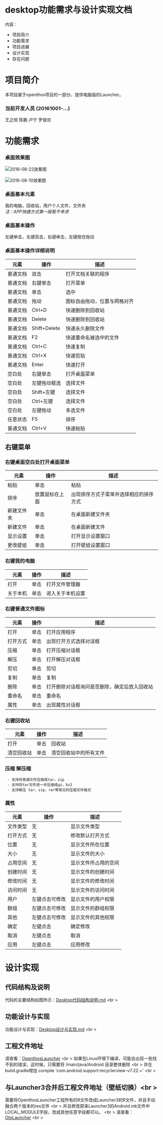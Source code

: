 # desktop功能需求与设计实现文档
内容：

- 项目简介
- 功能需求
- 项目进展
- 设计实现
- 存在问题


# 项目简介
本项目属于openthos项目的一部分，提供电脑版的Launcher。

### 当前开发人员 (20161001-…)
王之旭 陈鹏 卢宁 罗俊欢

# 功能需求
### 桌面效果图
![2016-08-22效果图](image/Launcher-2016-08-22.png)
<br />  
![2016-08-10效果图](image/Launcher-2016-08-10.png)
<br />

### 桌面基本元素
我的电脑，回收站，用户个人文件，文件夹<br />*注：APP快捷方式第一版暂不考虑*

### 桌面基本操作
左键单击，左键双击，右键单击，左键按住拖动

### 桌面基本操作详细说明
|元素|操作|描述|
|---|---|---|
|普通文档|双击|打开文档关联的程序
|普通文档|右键单击|打开菜单
|普通文档|单击|选中
|普通文档|拖动|图标自由拖动，位置与网格对齐
|普通文档|Ctrl+D|快速删除到回收站
|普通文档|Delete|快速删除到回收站
|普通文档|Shift+Delete|快速永久删除文件
|普通文档|F2|快速重命名被选中的文件
|普通文档|Ctrl+C|快速复制
|普通文档|Ctrl+X|快速剪贴
|普通文档|Enter|快速打开
|空白处|右键单击|打开桌面菜单
|空白处|左键拖动框选|选择文件
|空白处|Shift+左键|选择文件
|空白处|Ctrl+左键|选择文件
|空白处|左键拖动|多选文件
|任意状态|F5|排序
|普通文档|Ctrl+V|快速粘贴

## 右键菜单
### 右键桌面空白处打开桌面菜单
|元素|操作|描述|
|---|---|---|
|粘贴|单击|粘贴|
|排序|放置鼠标在上面|出现排序方式子菜单并选择相应的排序方式|
|新建文件夹|单击|在桌面新建文件夹|
|新建文件|单击|在桌面新建文件|
|显示设置|单击|打开显示设置窗口|
|更改壁纸|单击|打开壁纸设置窗口|

### 右键我的电脑
|元素|操作|描述|
|---|---|---|
|打开|单击|打开文件管理器
|关于本机|单击|进入关于本机设置

### 右键普通文件图标
|元素|操作|描述|
|---|---|---|
|打开|单击|打开应用程序
|打开方式|单击|出现打开方式选择对话框
|压缩|单击|打开压缩对话框
|解压|单击|打开解压对话框
|剪切|单击|剪切
|复制|单击|复制
|删除|单击|打开删除对话框询问是否删除，确定后放入回收站
|重命名|单击|重命名
|属性|单击|出现属性对话框

### 右键回收站
|元素|操作|描述|
|---|---|---|
|打开|单击|回收站
|清空回收站|单击|清空回收站中的所有文件

### 压缩 解压缩
     - 支持将普通文件压缩成tar，zip
     - 支持将tar文件进一步压缩成gz，bz2
     - 支持解压 tar，zip，rar等常见的压缩文件格式
  
### 属性  
|元素|操作|描述|
|---|---|---|
|文件类型|无|显示文件类型
|打开方式|无|修改默认打开方式
|位置|无|显示文件所在位置
|大小|无|显示文件的大小
|占用空间|无|显示文件所占用的空间
|创建时间|无|显示文件的创建时间
|修改时间|无|显示文件的修改时间
|访问时间|无|显示文件的访问时间
|用户|左键点击可修改|显示文件的用户权限
|群组|左键点击可修改|显示文件的群组权限
|其他|左键点击可修改|显示文件的其他权限
|确定|左键点击|确定修改
|取消|左键点击|取消
|应用|左键点击|应用修改
 
# 设计实现
## 代码结构及说明
代码的主要结构如图所示：[Desktop代码结构说明.md](https://github.com/openthos/desktop-analysis/blob/master/doc/Desktop代码结构说明.md) <br \>

## 功能设计与实现
功能设计与实现：[Desktop设计与实现.md](https://github.com/openthos/desktop-analysis/blob/master/doc/Desktop设计与实现.md) <br \>

## 工程文件地址
请查看：[OpenthosLauncher](https://github.com/openthos/desktop-analysis/tree/master/OpenthosLauncher) <br \>
如果在Linux环境下编译，可能会出现一些找不到的错误，这时候，只需要将 /main/java/Android 目录整体删除 <br \>
并在build.gradle增加   compile 'com.android.support:recyclerview-v7:22.+'  <br \>

## 与Launcher3合并后工程文件地址（壁纸切换）<br \>
需要将OpenthosLauncher工程所有的R文件改成Launcher3的R文件，并且手动融合两个版本的res文件 <br \>
并且修改原来Launcher3的Android.mk文件中LOCAL_MODULE字段，改成其他任意字段都可以。 <br \>
请查看：[OtoLauncher](https://github.com/openthos/desktop-analysis/tree/master/OtoLauncher) <br \>


